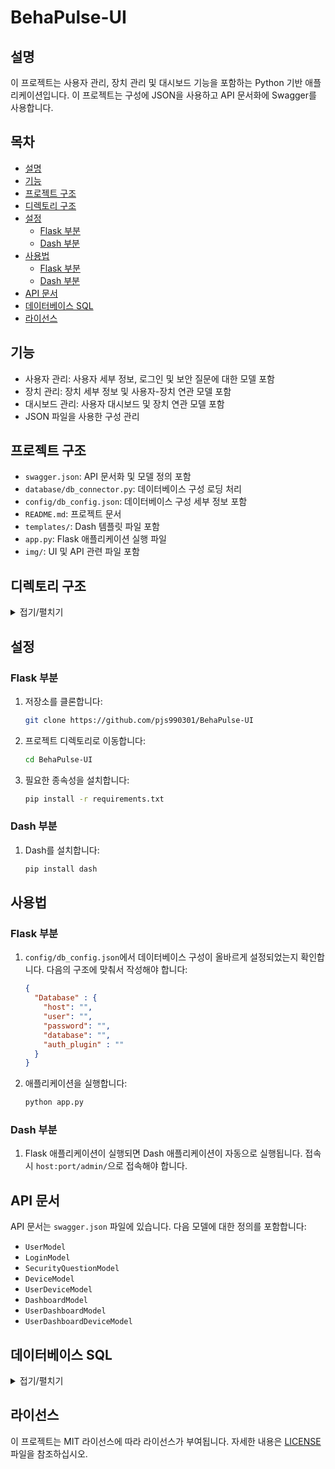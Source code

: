 # BehaPulse-UI
 
## 설명
이 프로젝트는 사용자 관리, 장치 관리 및 대시보드 기능을 포함하는 Python 기반 애플리케이션입니다. 이 프로젝트는 구성에 JSON을 사용하고 API 문서화에 Swagger를 사용합니다.

## 목차
- [설명](#설명)
- [기능](#기능)
- [프로젝트 구조](#프로젝트-구조)
- [디렉토리 구조](#디렉토리-구조)
- [설정](#설정)
    - [Flask 부분](#flask-부분)
    - [Dash 부분](#dash-부분)
- [사용법](#사용법)
    - [Flask 부분](#flask-부분-1)
    - [Dash 부분](#dash-부분-1)
- [API 문서](#api-문서)
- [데이터베이스 SQL](#데이터베이스-sql)
- [라이선스](#라이선스)

## 기능
- 사용자 관리: 사용자 세부 정보, 로그인 및 보안 질문에 대한 모델 포함
- 장치 관리: 장치 세부 정보 및 사용자-장치 연관 모델 포함
- 대시보드 관리: 사용자 대시보드 및 장치 연관 모델 포함
- JSON 파일을 사용한 구성 관리

## 프로젝트 구조
- `swagger.json`: API 문서화 및 모델 정의 포함
- `database/db_connector.py`: 데이터베이스 구성 로딩 처리
- `config/db_config.json`: 데이터베이스 구성 세부 정보 포함
- `README.md`: 프로젝트 문서
- `templates/`: Dash 템플릿 파일 포함
- `app.py`: Flask 애플리케이션 실행 파일
- `img/`: UI 및 API 관련 파일 포함


## 디렉토리 구조
<details>
<summary>접기/펼치기</summary>
  
```
BehaPulse-UI/
|   .gitignore
|   app.py
|   LICENSE
|   swagger.json
|   
+---API
|   |   dashboard.py
|   |   device.py
|   |   user.py
|   |   user_dashboard.py
|   |   user_dashboard_device.py
|   |   user_device.py
|   |   __init__.py
|
+---config
|       db_config.json
|
+---database
|   |   db_connector.py
|   |   __init__.py
|
+---img
|       [이미지 파일들]
|
+---model
|   |   dashboard.py
|   |   device.py
|   |   user.py
|   |   user_dashboard.py
|   |   user_dashboard_device.py
|   |   user_device.py
|   |   __init__.py
|
+---static
+---templates
|   \---page
|       |   app.py
|       |
|       +---assets
|       |   [CSS 및 이미지 파일들]
|       |
|       +---component
|       |       __init__.py
|       |
|       +---controller
|       |   |   dashboard.py
|       |   |   device.py
|       |   |   home.py
|       |   |   login.py
|       |   |   password.py
|       |   |   sidebar.py
|       |   |   signup.py
|       |   |   __init__.py
|       |
|       +---layout
|       |   |   login.py
|       |   |   main_page.py
|       |   |   password.py
|       |   |   sidebar.py
|       |   |   signup.py
|       |   |   topbar.py
|       |   |   __init__.py
|       |
|       +---content
|       |   |   dashboard.py
|       |   |   dashboard_add.py
|       |   |   dashboard_detail.py
|       |   |   dashboard_person_edit.py
|       |   |   dashboard_person_info.py
|       |   |   device.py
|       |   |   device_add.py
|       |   |   device_detail.py
|       |   |   device_edit.py
|       |   |   home.py
|       |   |   __init__.py
|
+---test
  
```    
</details>


## 설정

### Flask 부분
1. 저장소를 클론합니다:
    ```sh
    git clone https://github.com/pjs990301/BehaPulse-UI
    ```
2. 프로젝트 디렉토리로 이동합니다:
    ```sh
    cd BehaPulse-UI
    ```
3. 필요한 종속성을 설치합니다:
    ```sh
    pip install -r requirements.txt
    ```

### Dash 부분
1. Dash를 설치합니다:
    ```sh
    pip install dash
    ```

## 사용법

### Flask 부분
1. `config/db_config.json`에서 데이터베이스 구성이 올바르게 설정되었는지 확인합니다. 다음의 구조에 맞춰서 작성해야 합니다:
    ```json
    {
      "Database" : {
        "host": "",
        "user": "",
        "password": "",
        "database": "",
        "auth_plugin" : ""
      }
    }
    ```
2. 애플리케이션을 실행합니다:
    ```sh
    python app.py
    ```

### Dash 부분
1. Flask 애플리케이션이 실행되면 Dash 애플리케이션이 자동으로 실행됩니다. 접속 시 `host:port/admin/`으로 접속해야 합니다.

## API 문서
API 문서는 `swagger.json` 파일에 있습니다. 다음 모델에 대한 정의를 포함합니다:
- `UserModel`
- `LoginModel`
- `SecurityQuestionModel`
- `DeviceModel`
- `UserDeviceModel`
- `DashboardModel`
- `UserDashboardModel`
- `UserDashboardDeviceModel`

## 데이터베이스 SQL
<details>
<summary>접기/펼치기</summary>

```sql
create table dashboard
(
    personId int auto_increment
        primary key,
    name     varchar(255) not null,
    gender   varchar(255) not null,
    birth    date         not null,
    location varchar(255) null,
    status   varchar(255) null
)
    charset = utf8mb3;

create table device
(
    deviceId         int auto_increment
        primary key,
    macAddress       varchar(255) not null,
    type             varchar(255) not null,
    install_location varchar(255) null,
    room             varchar(255) null,
    check_date       date         null,
    on_off           tinyint(1)   not null,
    note             varchar(255) null
)
    charset = utf8mb3;

create table user
(
    userEmail        varchar(255)                        not null
        primary key,
    userPassword     varchar(255)                        not null,
    userName         varchar(255)                        not null,
    createdAt        timestamp default CURRENT_TIMESTAMP null,
    securityQuestion varchar(255)                        not null,
    securityAnswer   varchar(255)                        not null
)
    charset = utf8mb3;

create table user_dashboard
(
    userDashboardId int auto_increment
        primary key,
    personId        int          not null,
    userEmail       varchar(255) not null,
    constraint user_dashboard_dashboard_personId_fk
        foreign key (personId) references dashboard (personId)
            on update cascade on delete cascade,
    constraint user_dashboard_user_userEmail_fk
        foreign key (userEmail) references user (userEmail)
            on update cascade on delete cascade
)
    charset = utf8mb3;

create index idx_user_dashboard_userEmail_personId
    on user_dashboard (userEmail, personId);

create table user_device
(
    userDeviceId int auto_increment
        primary key,
    userEmail    varchar(255) not null,
    deviceId     int          not null,
    constraint user_device_ibfk_1
        foreign key (userEmail) references user (userEmail)
            on update cascade on delete cascade,
    constraint user_device_ibfk_2
        foreign key (deviceId) references device (deviceId)
            on update cascade on delete cascade
)
    charset = utf8mb3;

create table user_dashboard_device
(
    userDashboardDeviceId int auto_increment
        primary key,
    userEmail             varchar(255) null,
    personId              int          null,
    deviceId              int          null,
    constraint user_dashboard_device_user_dashboard_fk
        foreign key (userEmail, personId) references user_dashboard (userEmail, personId)
            on update cascade on delete cascade,
    constraint user_dashboard_device_user_device_fk
        foreign key (userEmail, deviceId) references user_device (userEmail, deviceId)
            on update cascade on delete cascade
)
    charset = utf8mb3;

create index idx_user_device_userEmail_deviceId
    on user_device (userEmail, deviceId);
```

</details>

## 라이선스
이 프로젝트는 MIT 라이선스에 따라 라이선스가 부여됩니다. 자세한 내용은 [LICENSE](LICENSE) 파일을 참조하십시오.
